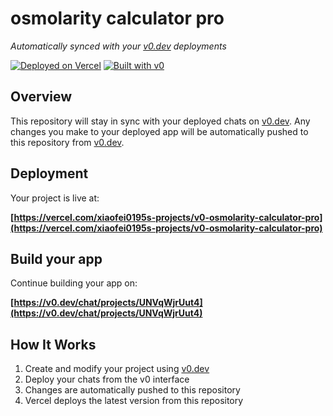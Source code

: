 # osmolarity calculator pro

*Automatically synced with your [v0.dev](https://v0.dev) deployments*

[![Deployed on Vercel](https://img.shields.io/badge/Deployed%20on-Vercel-black?style=for-the-badge&logo=vercel)](https://vercel.com/xiaofei0195s-projects/v0-osmolarity-calculator-pro)
[![Built with v0](https://img.shields.io/badge/Built%20with-v0.dev-black?style=for-the-badge)](https://v0.dev/chat/projects/UNVqWjrUut4)

## Overview

This repository will stay in sync with your deployed chats on [v0.dev](https://v0.dev).
Any changes you make to your deployed app will be automatically pushed to this repository from [v0.dev](https://v0.dev).

## Deployment

Your project is live at:

**[https://vercel.com/xiaofei0195s-projects/v0-osmolarity-calculator-pro](https://vercel.com/xiaofei0195s-projects/v0-osmolarity-calculator-pro)**

## Build your app

Continue building your app on:

**[https://v0.dev/chat/projects/UNVqWjrUut4](https://v0.dev/chat/projects/UNVqWjrUut4)**

## How It Works

1. Create and modify your project using [v0.dev](https://v0.dev)
2. Deploy your chats from the v0 interface
3. Changes are automatically pushed to this repository
4. Vercel deploys the latest version from this repository